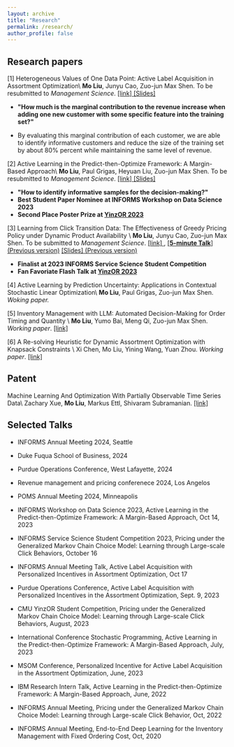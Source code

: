 ```yaml
---
layout: archive
title: "Research"
permalink: /research/
author_profile: false
---
```


## Research papers


[1] Heterogeneous Values of One Data Point: Active Label Acquisition in Assortment Optimization\\
**Mo Liu**, Junyu Cao, Zuo-jun Max Shen. To be resubmitted to _Management Science_. [ \[link\] ](https://papers.ssrn.com/sol3/papers.cfm?abstract_id=4487888) [ \[Slides\] ](https://moliu15.github.io/files/INFORMS_value_of_information.pdf)


* **"How much is the marginal contribution to the revenue increase when adding one new customer with some specific feature into the training set?"** 

* By evaluating this marginal contribution of each customer, we are able to identify informative customers and reduce the size of the training set by about 80% percent while maintaining the same level of revenue.


[2] Active Learning in the Predict-then-Optimize Framework: A Margin-Based Approach\\
**Mo Liu**, Paul Grigas, Heyuan Liu, Zuo-jun Max Shen. To be resubmitted to _Management Science_. [ \[link\] ](http://arxiv.org/abs/2305.06584)[ \[Slides\] ](https://moliu15.github.io/files/MBALSPO_INFORMS_New.pdf)

* **"How to identify informative samples for the decision-making?"** 
* **Best Student Paper Nominee at INFORMS Workshop on Data Science 2023**
* **Second Place Poster Prize at [YinzOR 2023](https://yinzor.cmuinforms.org/)**



[3] Learning from Click Transition Data: The Effectiveness of Greedy Pricing Policy under Dynamic Product Availability \\
**Mo Liu**, Junyu Cao, Zuo-jun Max Shen. To be submitted to _Management Science_. [ \[link\] ](https://papers.ssrn.com/sol3/papers.cfm?abstract_id=4158054), [ \[**5-minute Talk**\] (Previous version)](https://www.youtube.com/watch?v=7igcUC2DZ9k&list=PLuvtfhwcPzCTnZg1SVdhT-uuUR1q1N7U6&index=16) [ \[Slides\] (Previous version) ](https://moliu15.github.io/files/5min_GMCCM_click_presentation.pdf)
* **Finalist at 2023 INFORMS Service Science Student Competition**
* **Fan Favoriate Flash Talk at [YinzOR 2023](https://yinzor.cmuinforms.org/)**


[4] Active Learning by Prediction Uncertainty: Applications in Contextual Stochastic Linear Optimization\\
**Mo Liu**, Paul Grigas, Zuo-jun Max Shen. _Woking paper._ 

[5] Inventory Management with LLM: Automated Decision-Making for Order Timing and Quantity \\
**Mo Liu**, Yumo Bai, Meng Qi, Zuo-jun Max Shen. _Working paper_. [ \[link\] ](https://papers.ssrn.com/sol3/papers.cfm?abstract_id=3888897)


[6] A Re-solving Heuristic for Dynamic Assortment Optimization with Knapsack Constraints \\
Xi Chen, Mo Liu, Yining Wang, Yuan Zhou. _Working paper_. [ \[link\] ](https://arxiv.org/pdf/2407.05564)


## Patent 

Machine Learning And Optimization With Partially Observable Time Series Data\\
Zachary Xue, **Mo Liu**, Markus Ettl, Shivaram Subramanian. [ \[link\] ](https://patents.google.com/patent/US20240220855A1/en)




## Selected Talks


* INFORMS Annual Meeting 2024, Seattle
* Duke Fuqua School of Business, 2024
* Purdue Operations Conference, West Lafayette, 2024
* Revenue management and pricing conferenece 2024, Los Angelos
* POMS Annual Meeting 2024, Minneapolis


* INFORMS Workshop on Data Science 2023, Active Learning in the Predict-then-Optimize Framework: A Margin-Based Approach, Oct 14, 2023
* INFORMS Service Science Student Competition 2023, Pricing under the Generalized Markov Chain Choice Model: Learning through Large-scale Click Behaviors, October 16
* INFORMS Annual Meeting Talk, Active Label Acquisition with Personalized Incentives in Assortment Optimization, Oct 17
* Purdue Operations Conference, Active Label Acquisition with Personalized Incentives in the Assortment Optimization, Sept. 9, 2023
* CMU YinzOR Student Competition, Pricing under the Generalized Markov Chain Choice Model: Learning through Large-scale Click Behaviors, August, 2023
* International Conference Stochastic Programming, Active Learning in the Predict-then-Optimize Framework: A Margin-Based Approach, July, 2023
* MSOM Conference, Personalized Incentive for Active Label Acquisition in the Assortment Optimization, June, 2023
* IBM Research Intern Talk, Active Learning in the Predict-then-Optimize Framework: A Margin-Based Approach, June, 2022
* INFORMS Annual Meeting, Pricing under the Generalized Markov Chain Choice Model: Learning through Large-scale Click Behavior, Oct, 2022
* INFORMS Annual Meeting, End-to-End Deep Learning for the Inventory Management with Fixed Ordering Cost, Oct, 2020



